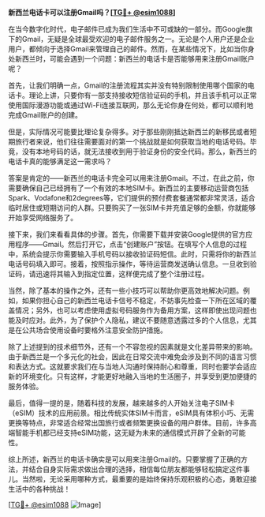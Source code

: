 **新西兰电话卡可以注册Gmail吗？[[TG💪+ @esim1088](https://t.me/s/esim1088)]**

在当今数字化时代，电子邮件已成为我们生活中不可或缺的一部分。而Google旗下的Gmail，无疑是全球最受欢迎的电子邮件服务之一。无论是个人用户还是企业用户，都倾向于选择Gmail来管理自己的邮件。然而，在某些情况下，比如当你身处新西兰时，可能会遇到一个问题：新西兰的电话卡是否能够用来注册Gmail账户呢？

首先，让我们明确一点，Gmail的注册流程其实并没有特别限制使用哪个国家的电话卡。理论上讲，只要你有一部支持接收短信验证码的手机，并且该手机可以正常使用国际漫游功能或通过Wi-Fi连接互联网，那么无论你身在何处，都可以顺利地完成Gmail账户的创建。

但是，实际情况可能要比理论复杂得多。对于那些刚刚抵达新西兰的新移民或者短期旅行者来说，他们往往需要面对的第一个挑战就是如何获取当地的电话号码。毕竟，没有本地号码的话，就无法接收到用于验证身份的安全代码。那么，新西兰的电话卡真的能够满足这一需求吗？

答案是肯定的——新西兰的电话卡完全可以用来注册Gmail。不过，在此之前，你需要确保自己已经拥有了一个有效的本地SIM卡。新西兰的主要移动运营商包括Spark、Vodafone和2degrees等，它们提供的预付费套餐通常都非常灵活，适合临时居住或短期访问的人群。只要购买了一张SIM卡并充值足够的金额，你就能够开始享受网络服务了。

接下来，我们来看看具体的步骤。首先，你需要下载并安装Google提供的官方应用程序——Gmail。然后打开它，点击“创建账户”按钮。在填写个人信息的过程中，系统会提示你需要输入手机号码以接收验证码短信。此时，只需将你的新西兰电话号码填入即可。接着，按照指示操作，等待运营商发送确认信息。一旦收到验证码，请迅速将其输入到指定位置，这样便完成了整个注册过程。

当然，除了基本的操作之外，还有一些小技巧可以帮助你更高效地解决问题。例如，如果你担心自己的新西兰电话卡信号不稳定，不妨事先检查一下所在区域的覆盖情况；另外，也可以考虑使用虚拟号码服务作为备用方案，这样即使出现问题也能及时应对。此外，为了保护个人隐私，建议不要随意透露过多的个人信息，尤其是在公共场合使用设备时要格外注意安全防护措施。

除了上述提到的技术细节外，还有一个不容忽视的因素就是文化差异带来的影响。由于新西兰是一个多元化的社会，因此在日常交流中难免会涉及到不同的语言习惯和表达方式。这就要求我们在与当地人沟通时保持耐心和尊重，同时也要学会适应新的环境变化。只有这样，才能更好地融入当地的生活圈子，并享受到更加便捷的服务体验。

最后，值得一提的是，随着科技的发展，越来越多的人开始关注电子SIM卡（eSIM）技术的应用前景。相比传统实体SIM卡而言，eSIM具有体积小巧、无需更换等特点，非常适合经常出国旅行或者频繁更换设备的用户群体。目前，许多高端智能手机都已经支持eSIM功能，这无疑为未来的通信模式开辟了全新的可能性。

综上所述，新西兰的电话卡确实是可以用来注册Gmail的。只要掌握了正确的方法，并结合自身实际需求做出合理的选择，相信每位朋友都能够轻松搞定这件事儿。当然啦，无论采用哪种方式，最重要的是始终保持乐观积极的心态，勇敢迎接生活中的各种挑战！

[[TG💪+ @esim1088](https://t.me/s/esim1088) ![Image](https://i.postimg.cc/4NQfJmqS/Snipaste-2025-05-13-00-14-12.png)]